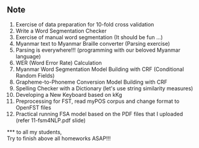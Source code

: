 ## Note  
1. Exercise of data preparation for 10-fold cross validation  
2. Write a Word Segmentation Checker  
3. Exercise of manual word segmentation (It should be fun ...)  
4. Myanmar text to Myanmar Braille converter (Parsing exercise)  
5. Parsing is everywhere!!! (programming with our beloved Myanmar language)  
6. WER (Word Error Rate) Calculation  
7. Myanmar Word Segmentation Model Building with CRF (Conditional Random Fields)  
8. Grapheme-to-Phoneme Conversion Model Building with CRF  
9. Spelling Checker with a Dictionary (let's use string similarity measures)  
10. Developing a New Keyboard based on kKg   
11. Preprocessing for FST, read myPOS corpus and change format to OpenFST files  
12. Practical running FSA model based on the PDF files that I uploaded (refer 11-fsm4NLP.pdf slide)  

*** to all my students,   
Try to finish above all homeworks ASAP!!!

